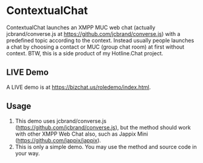 # ContextualChat
ContextualChat launches an XMPP MUC web chat (actually jcbrand/converse.js at https://github.com/jcbrand/converse.js) with a predefined topic according to the context. Instead usually people launches a chat by choosing a contact or MUC (group chat room) at first without context. BTW, this is a side product of my Hotline.Chat project.

## LIVE Demo
A LIVE demo is at https://bizchat.us/roledemo/index.html.

## Usage
1. This demo uses jcbrand/converse.js (https://github.com/jcbrand/converse.js), but the method should work with other XMPP Web Chat also, such as Jappix Mini (https://github.com/jappix/jappix).
2. This is only a simple demo. You may use the method and source code in your way.
